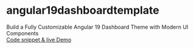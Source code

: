 # angular19dashboardtemplate
Build a Fully Customizable Angular 19 Dashboard Theme with Modern UI Components<br>
[Code snippet & live Demo
](http://therichpost.com/building-a-fully-customizable-angular-19-dashboard-theme/)
